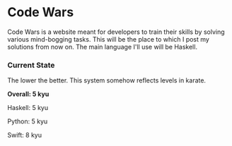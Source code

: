 # Code Wars
Code Wars is a website meant for developers to train their skills by solving various mind-bogging tasks. 
This will be the place to which I post my solutions from now on. The main language I'll use will be Haskell.

### Current State
The lower the better. This system somehow reflects levels in karate.

**Overall: 5 kyu**

Haskell: 5 kyu

Python:  5 kyu

Swift:   8 kyu
